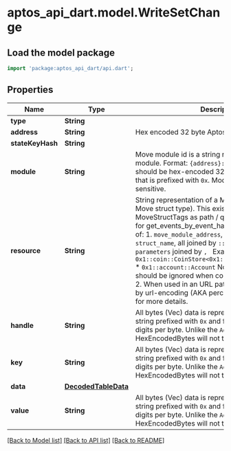 # aptos_api_dart.model.WriteSetChange

## Load the model package
```dart
import 'package:aptos_api_dart/api.dart';
```

## Properties
Name | Type | Description | Notes
------------ | ------------- | ------------- | -------------
**type** | **String** |  | 
**address** | **String** | Hex encoded 32 byte Aptos account address | 
**stateKeyHash** | **String** |  | 
**module** | **String** | Move module id is a string representation of Move module.  Format: `{address}::{module name}`  `address` should be hex-encoded 32 byte account address that is prefixed with `0x`.  Module name is case-sensitive.  | 
**resource** | **String** | String representation of a MoveStructTag (on-chain Move struct type). This exists so you can specify MoveStructTags as path / query parameters, e.g. for get_events_by_event_handle.  It is a combination of:   1. `move_module_address`, `module_name` and `struct_name`, all joined by `::`   2. `struct generic type parameters` joined by `, `  Examples:   * `0x1::coin::CoinStore<0x1::aptos_coin::AptosCoin>`   * `0x1::account::Account`  Note:   1. Empty chars should be ignored when comparing 2 struct tag ids.   2. When used in an URL path, should be encoded by url-encoding (AKA percent-encoding).  See [doc](https://aptos.dev/concepts/basics-accounts) for more details.  | 
**handle** | **String** | All bytes (Vec<u8>) data is represented as hex-encoded string prefixed with `0x` and fulfilled with two hex digits per byte.  Unlike the `Address` type, HexEncodedBytes will not trim any zeros.  | 
**key** | **String** | All bytes (Vec<u8>) data is represented as hex-encoded string prefixed with `0x` and fulfilled with two hex digits per byte.  Unlike the `Address` type, HexEncodedBytes will not trim any zeros.  | 
**data** | [**DecodedTableData**](DecodedTableData.md) |  | 
**value** | **String** | All bytes (Vec<u8>) data is represented as hex-encoded string prefixed with `0x` and fulfilled with two hex digits per byte.  Unlike the `Address` type, HexEncodedBytes will not trim any zeros.  | 

[[Back to Model list]](../README.md#documentation-for-models) [[Back to API list]](../README.md#documentation-for-api-endpoints) [[Back to README]](../README.md)


